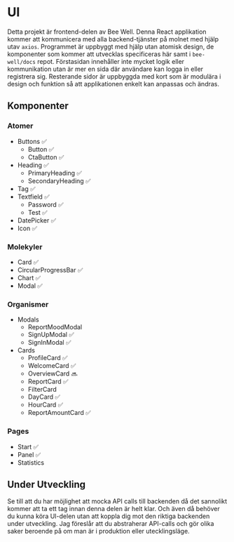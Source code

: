 # UI
Detta projekt är frontend-delen av Bee Well. Denna React applikation kommer att kommunicera med alla backend-tjänster på molnet med hjälp utav `axios`. Programmet är uppbyggt med hjälp utan atomisk design, de komponenter som kommer att utvecklas specificeras här samt i `bee-well/docs` repot. Förstasidan innehåller inte mycket logik eller kommunikation utan är mer en sida där användare kan logga in eller registrera sig. Resterande sidor är uppbyggda med kort som är modulära i design och funktion så att applikationen enkelt kan anpassas och ändras. 
## Komponenter
### Atomer
* Buttons ✅
  * Button ✅
  * CtaButton ✅
* Heading ✅
  * PrimaryHeading ✅
  * SecondaryHeading ✅
* Tag ✅
* Textfield ✅
  * Password ✅
  * Test ✅
* DatePicker ✅
* Icon ✅
### Molekyler
* Card ✅
* CircularProgressBar ✅
* Chart ✅
* Modal ✅
### Organismer
* Modals
  * ReportMoodModal
  * SignUpModal ✅
  * SignInModal ✅
* Cards
  * ProfileCard ✅
  * WelcomeCard ✅
  * OverviewCard 🔜
  * ReportCard ✅
  * FilterCard
  * DayCard ✅
  * HourCard ✅
  * ReportAmountCard ✅
### Pages
* Start ✅
* Panel ✅
* Statistics

## Under Utveckling
Se till att du har möjlighet att mocka API calls till backenden då det sannolikt kommer att ta ett tag innan denna delen är helt klar. Och även då behöver du kunna köra UI-delen utan att koppla dig mot den riktiga backenden under utveckling. Jag föreslår att du abstraherar API-calls och gör olika saker beroende på om man är i produktion eller utecklingsläge.
